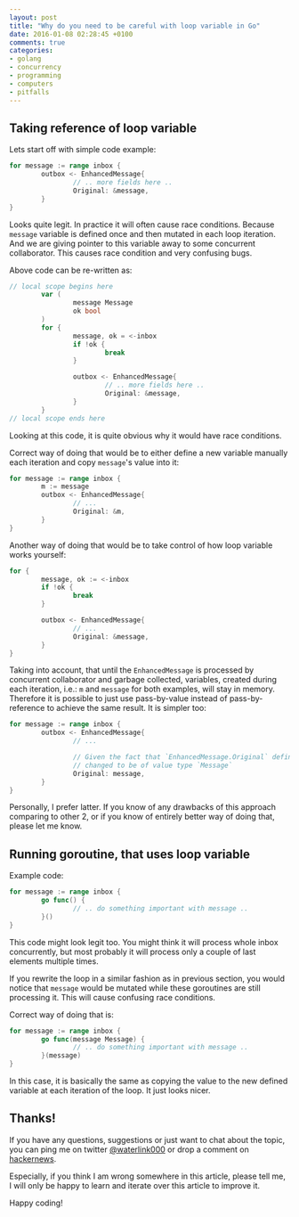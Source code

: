 ```yaml
---
layout: post
title: "Why do you need to be careful with loop variable in Go"
date: 2016-01-08 02:28:45 +0100
comments: true
categories: 
- golang
- concurrency
- programming
- computers
- pitfalls
---
```


## Taking reference of loop variable

Lets start off with simple code example:

```go
for message := range inbox {
        outbox <- EnhancedMessage{
                // .. more fields here ..
                Original: &message,
        }
}
```

Looks quite legit. In practice it will often cause race conditions. Because
`message` variable is defined once and then mutated in each loop iteration. And
we are giving pointer to this variable away to some concurrent collaborator.
This causes race condition and very confusing bugs.

Above code can be re-written as:

```go
// local scope begins here
        var (
                message Message
                ok bool
        )
        for {
                message, ok = <-inbox
                if !ok {
                        break
                }

                outbox <- EnhancedMessage{
                        // .. more fields here ..
                        Original: &message,
                }
        }
// local scope ends here
```

Looking at this code, it is quite obvious why it would have race conditions.

Correct way of doing that would be to either define a new variable manually
each iteration and copy `message`'s value into it:

```go
for message := range inbox {
        m := message
        outbox <- EnhancedMessage{
                // ...
                Original: &m,
        }
}
```

Another way of doing that would be to take control of how loop variable works
yourself:

```go
for {
        message, ok := <-inbox
        if !ok {
                break
        }

        outbox <- EnhancedMessage{
                // ...
                Original: &message,
        }
}
```

Taking into account, that until the `EnhancedMessage` is processed by
concurrent collaborator and garbage collected, variables, created during each
iteration, i.e.: `m` and `message` for both examples, will stay in memory.
Therefore it is possible to just use pass-by-value instead of
pass-by-reference to achieve the same result. It is simpler too:

```go
for message := range inbox {
        outbox <- EnhancedMessage{
                // ...

                // Given the fact that `EnhancedMessage.Original` definition
                // changed to be of value type `Message`
                Original: message,
        }
}
```

Personally, I prefer latter. If you know of any drawbacks of this approach
comparing to other 2, or if you know of entirely better way of doing that,
please let me know.

## Running goroutine, that uses loop variable

Example code:

```go
for message := range inbox {
        go func() {
                // .. do something important with message ..
        }()
}
```

This code might look legit too. You might think it will process whole inbox
concurrently, but most probably it will process only a couple of last elements
multiple times.

If you rewrite the loop in a similar fashion as in previous section, you would
notice that `message` would be mutated while these goroutines are still
processing it. This will cause confusing race conditions.

Correct way of doing that is:

```go
for message := range inbox {
        go func(message Message) {
                // .. do something important with message ..
        }(message)
}
```

In this case, it is basically the same as copying the value to the new defined
variable at each iteration of the loop. It just looks nicer.

## Thanks!

If you have any questions, suggestions or just want to chat about the topic,
you can ping me on twitter [@waterlink000](https://twitter.com/waterlink000) or
drop a comment on [hackernews](/TODO).

Especially, if you think I am wrong somewhere in this article, please tell me,
I will only be happy to learn and iterate over this article to improve it.

Happy coding!
